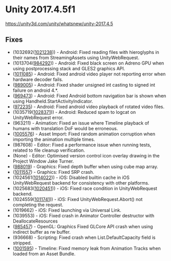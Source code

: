 # Unity 2017.4.5f1
https://unity3d.com/unity/whatsnew/unity-2017.4.5

## Fixes

<ul>
<li>(1032692(<a href="https://issuetracker.unity3d.com/product/unity/issues/guid/1021238/">1021238</a>)) - Android: Fixed reading files with hieroglyphs in their names from StreamingAssets using UnityWebRequest.</li>
<li>(1013704(<a href="https://issuetracker.unity3d.com/product/unity/issues/guid/984292/">984292</a>)) - Android: Fixed black screen on Adreno GPU when using postprocessing stack and GLES2 graphics API.</li>
<li>(<a href="https://issuetracker.unity3d.com/product/unity/issues/guid/1011085/">1011085</a>) - Android: Fixed android video player not reporting error when hardware decoder fails.</li>
<li>(<a href="https://issuetracker.unity3d.com/product/unity/issues/guid/989005/">989005</a>) - Android: Fixed shader unsigned int casting to signed int failure on android 4.*.</li>
<li>(<a href="https://issuetracker.unity3d.com/product/unity/issues/guid/969473/">969473</a>) - Android: Fixed Android bottom navigation bar is shown when using Handheld.StartActivityIndicator.</li>
<li>(<a href="https://issuetracker.unity3d.com/product/unity/issues/guid/972235/">972235</a>) - Android: Fixed android video playback of rotated video files.</li>
<li>(1035719(<a href="https://issuetracker.unity3d.com/product/unity/issues/guid/1028371/">1028371</a>)) - Android: Reduced spam to logcat on UnityWebRequest error.</li>
<li>(963211) - Animation: Fixed an issue where Timeline playback of humans with translation DoF would be erroneous.</li>
<li>(<a href="https://issuetracker.unity3d.com/product/unity/issues/guid/1005576/">1005576</a>) - Asset Import: Fixed random animation corruption when importing the animation multiple times.</li>
<li>(987608) - Editor: Fixed a performance issue when running tests, related to file cleanup verification.</li>
<li>(None) - Editor: Optimised version control icon overlay drawing in the Project Window Jake Turner.</li>
<li>(<a href="https://issuetracker.unity3d.com/product/unity/issues/guid/988019/">988019</a>) - Graphics: Fixed depth buffer when using cube map array.</li>
<li>(<a href="https://issuetracker.unity3d.com/product/unity/issues/guid/1011557/">1011557</a>) - Graphics: Fixed SRP crash.</li>
<li>(1024561(<a href="https://issuetracker.unity3d.com/product/unity/issues/guid/1014022/">1014022</a>)) - iOS: Disabled builtin cache in iOS UnityWebRequest backend for consistency with other platforms.</li>
<li>(1025683(<a href="https://issuetracker.unity3d.com/product/unity/issues/guid/1020451/">1020451</a>)) - iOS: Fixed race condition in UnityWebRequest backend.</li>
<li>(1024559(<a href="https://issuetracker.unity3d.com/product/unity/issues/guid/1011741/">1011741</a>)) - iOS: Fixed UnityWebRequest.Abort() not completing the request.</li>
<li>(1019662) - iOS: Fixed launching via Universal Link.</li>
<li>(1039553) - iOS: Fixed crash in Animator Controller destructor with DeallocateResources </li>
<li>(<a href="https://issuetracker.unity3d.com/product/unity/issues/guid/985457/">985457</a>) - OpenGL: Graphics Fixed GLCore API crash when using indirect buffer as rw buffer.</li>
<li>(936668) - Scripting: Fixed crash when List.DefaultCapacity field is stripped.</li>
<li>(<a href="https://issuetracker.unity3d.com/product/unity/issues/guid/1001595/">1001595</a>) - Timeline: Fixed memory leak from Animation Tracks when loaded from an Asset Bundle.</li>
</ul>
